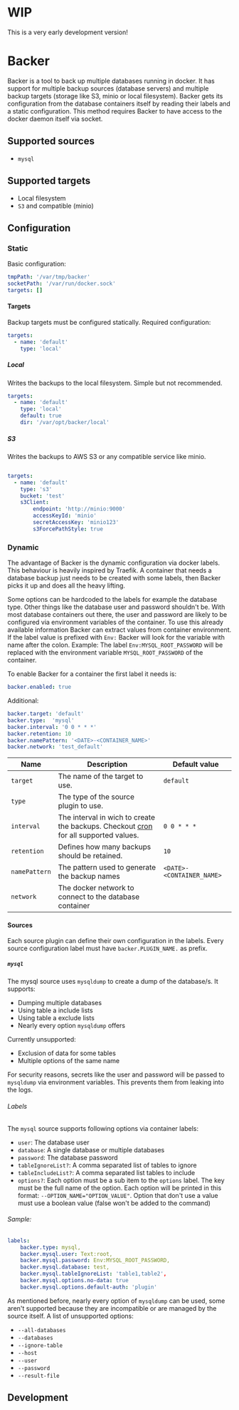 # WIP
This is a very early development version!
 
# Backer
Backer is a tool to back up multiple databases running in docker.
It has support for multiple backup sources (database servers) and multiple backup targets (storage like S3, minio or local filesystem).
Backer gets its configuration from the database containers itself by reading their labels and a static configuration.
This method requires Backer to have access to the docker daemon itself via socket. 

## Supported sources
- `mysql`

## Supported targets
- Local filesystem
- `S3` and compatible (minio)

## Configuration

### Static

Basic configuration:
```yaml
tmpPath: '/var/tmp/backer'
socketPath: '/var/run/docker.sock'
targets: []
```

#### Targets
Backup targets must be configured statically.
Required configuration:
```yaml
targets:
  - name: 'default'
    type: 'local'
```

##### Local
Writes the backups to the local filesystem. Simple but not recommended.  
```yaml
targets:
  - name: 'default'
    type: 'local'
    default: true
    dir: '/var/opt/backer/local'
```

##### S3
Writes the backups to AWS S3 or any compatible service like minio. 
```yaml

targets:
  - name: 'default'
    type: 's3'
    bucket: 'test'
    s3Client:
        endpoint: 'http://minio:9000'
        accessKeyId: 'minio'
        secretAccessKey: 'minio123'
        s3ForcePathStyle: true
```

### Dynamic
The advantage of Backer is the dynamic configuration via docker labels. This behaviour is heavily inspired by Traefik.
A container that needs a database backup just needs to be created with some labels, then Backer picks it up and does
all the heavy lifting.

Some options can be hardcoded to the labels for example the database type. Other things like the database user and
password shouldn't be. With most database containers out there, the user and password are likely to be configured via
environment variables of the container. To use this already available information Backer can extract values from container 
environment. If the label value is prefixed with `Env:` Backer will look for the variable with name after the colon.
Example: The label `Env:MYSQL_ROOT_PASSWORD` will be replaced with the environment variable `MYSQL_ROOT_PASSWORD` of the 
container.

To enable Backer for a container the first label it needs is:
```yaml
backer.enabled: true
``` 

Additional:
```yaml
backer.target: 'default'
backer.type:  'mysql'
backer.interval: '0 0 * * *'
backer.retention: 10
backer.namePattern: '<DATE>-<CONTAINER_NAME>'
backer.network: 'test_default'
```

| Name | Description | Default value |
|---|---|---|
|`target`|The name of the target to use.|`default`|
|`type`|The type of the source plugin to use.||
|`interval`|The interval in wich to create the backups. Checkout [cron](https://www.npmjs.com/package/cron) for all supported values. |`0 0 * * *`|
|`retention`|Defines how many backups should be retained.|`10`|
|`namePattern`|The pattern used to generate the backup names|`<DATE>-<CONTAINER_NAME>`|
|`network`|The docker network to connect to the database container||

#### Sources
Each source plugin can define their own configuration in the labels. Every source configuration label must have 
`backer.PLUGIN_NAME.` as prefix. 

##### `mysql`
The mysql source uses `mysqldump` to create a dump of the database/s.
It supports:
- Dumping multiple databases
- Using table a include lists
- Using table a exclude lists
- Nearly every option `mysqldump` offers

Currently unsupported:
- Exclusion of data for some tables
- Multiple options of the same name

For security reasons, secrets like the user and password will be passed to `mysqldump` via environment variables.
This prevents them from leaking into the logs.

###### Labels
The `mysql` source supports following options via container labels:
- `user`: The database user
- `database`: A single database or multiple databases
- `password`: The database password
- `tableIgnoreList?`: A comma separated list of tables to ignore
- `tableIncludeList?`: A comma separated list tables to include
- `options?`: Each option must be a sub item to the `options` label. The key must be the full name of the option. 
    Each option will be printed in this format: `--OPTION_NAME="OPTION_VALUE"`. Option that don't use a value must use
    a boolean value (false won't be added to the command) 

###### Sample:
```yaml
labels:
    backer.type: mysql,
    backer.mysql.user: Text:root,
    backer.mysql.password: Env:MYSQL_ROOT_PASSWORD,
    backer.mysql.database: test,
    backer.mysql.tableIgnoreList: 'table1,table2',
    backer.mysql.options.no-data: true
    backer.mysql.options.default-auth: 'plugin'
```

As mentioned before, nearly every option of `mysqldump` can be used, some aren't supported because they are incompatible
or are managed by the source itself.
A list of unsupported options:
- `--all-databases`
- `--databases`
- `--ignore-table`
- `--host`
- `--user`
- `--password`
- `--result-file`

## Development
